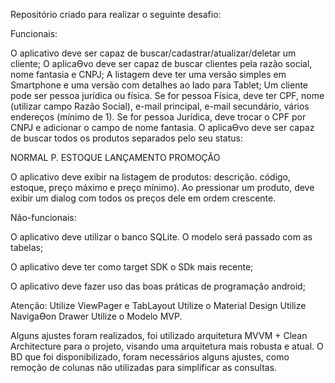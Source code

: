 Repositório criado para realizar o seguinte desafio:

Funcionais:

O aplicativo deve ser capaz de buscar/cadastrar/atualizar/deletar um cliente;
O aplicaƟvo deve ser capaz de buscar clientes pela razão social, nome fantasia e CNPJ;
A listagem deve ter uma versão simples em Smartphone e uma versão com detalhes ao lado para Tablet;
Um cliente pode ser pessoa jurídica ou física. Se for pessoa Física, deve ter CPF, nome (utilizar campo Razão Social), e-mail principal, e-mail secundário, vários endereços (mínimo de 1). Se for pessoa Jurídica, deve trocar o CPF por CNPJ e adicionar o campo de nome fantasia.
O aplicaƟvo deve ser capaz de buscar todos os produtos separados pelo seu status:

NORMAL
P. ESTOQUE
LANÇAMENTO
PROMOÇÃO
 
O aplicativo deve exibir na listagem de produtos: descrição. código, estoque, preço máximo e preço mínimo).
Ao pressionar um produto, deve exibir um dialog com todos os preços dele em ordem crescente.

Não-funcionais:

O aplicativo deve utilizar o banco SQLite. O modelo será passado com as tabelas;

O aplicativo deve ter como target SDK o SDk mais recente;

O aplicativo deve fazer uso das boas práticas de programação android;

Atenção:
Utilize ViewPager e TabLayout
Utilize o Material Design
Utilize NavigaƟon Drawer
Utilize o Modelo MVP.

Alguns ajustes foram realizados, foi utilizado arquitetura MVVM + Clean Architecture para o projeto, visando uma arquitetura mais robusta e atual. O BD que foi disponibilizado, foram necessários alguns ajustes, como remoção de colunas não utilizadas para simplificar as consultas.
